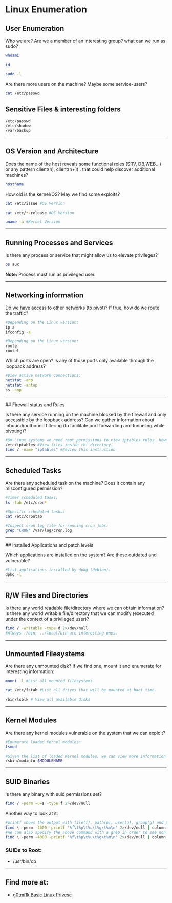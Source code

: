 # Linux Enumeration

## User Enumeration

Who we are? Are we a member of an interesting group? what can we run as sudo?
```bash
whoami

id

sudo -l
```

Are there more users on the machine? Maybe some service-users?

```bash
cat /etc/passwd
```

## Sensitive Files & interesting folders

```bash
/etc/passwd
/etc/shadow
/var/backup
```
_____

## OS Version and Architecture

Does the name of the host reveals some functional roles (SRV, DB,WEB...) or any pattern client(n), client(n+1).. that could help discover additional machines?

```bash
hostname
```

How old is the kernel/OS? May we find some exploits?

```bash
cat /etc/issue #OS Version

cat /etc/*-release #OS Version

uname -a #Kernel Version
```

_____

## Running Processes and Services

Is there any process or service that might allow us to elevate privileges?

```bash
ps aux
```

**Note:** Process must run as privileged user.

_____

## Networking information

Do we have access to other networks (to pivot)? If true, how do we route the traffic?

```bash
#Depending on the Linux version:
ip a
ifconfig -a

#Depending on the Linux version:
route
routel
```

Which ports are open? Is any of those ports only available through the loopback address?

```bash
#View active network connections:
netstat -anp
netstat -antup
ss -anp
```

_____

## Firewall status and Rules

Is there any service running on the machine blocked by the firewall and only accessible by the loopback address? Can we gather information about inbound/outbound filtering (to facilitate port forwarding and tunneling while pivoting)?

```bash
#On Linux systems we need root permissions to view iptables rules. However, we can search for specific files with weak permissions:
/etc/iptables #View files inside thi directory.
find / -name "iptables" #Review this instruction
```

_____

## Scheduled Tasks

Are there any scheduled task on the machine? Does it contain any misconfigured permission?

```bash
#Timer scheduled tasks:
ls -lah /etc/cron*

#Specific scheduled tasks:
cat /etc/crontab

#Inspect cron log file for running cron jobs:
grep "CRON" /var/log/cron.log
```

_____

## Installed Applications and patch levels

Which applications are installed on the system? Are these outdated and vulnerable?

```bash
#List applications installed by dpkg (debian):
dpkg -l
```

_____

## R/W Files and Directories

Is there any world readable file/directory where we can obtain information? Is there any world writable file/directory that we can modify (executed under the context of a privileged user)?

```bash
find / -writable -type d 2>/dev/null
#Always ./bin, ../local/bin are interesting ones.
```

_____

## Unmounted Filesystems

Are there any unmounted disk? If we find one, mount it and enumerate for interesting information:

```bash
mount -l #List all mounted filesystems

cat /etc/fstab #List all drives that will be mounted at boot time.

/bin/lsblk # View all available disks

```

_____

## Kernel Modules

Are there any kernel modules vulnerable on the system that we can exploit?

```bash
#Enumerate loaded Kernel modules:
lsmod

#Given the list of loaded Kernel modules, we can view more information about an specific module:
/sbin/modinfo $MODULENAME
```

_____

## SUID Binaries

Is there any binary with suid permissions set?

```bash
find / -perm -u=s -type f 2>/dev/null
```

Another way to look at it:

```bash
#printf shows the output with file(f), path(p), user(u), group(g) and permissions(m) in various columns (column -t):
find \ -perm -4000 -printf '%f\t%p\t%u\t%g\t%m\n' 2>/dev/null | column -t
#We can also specify the above command with a grep in order to see non root  SUID binaries:
find \ -perm -4000 -printf '%f\t%p\t%u\t%g\t%m\n' 2>/dev/null | column -t | grep -v "root"
```

### **SUIDs to Root:**

* /usr/bin/cp
_____

## Find more at:

* [g0tmi1k Basic Linux Privesc](https://blog.g0tmi1k.com/2011/08/basic-linux-privilege-escalation/)
